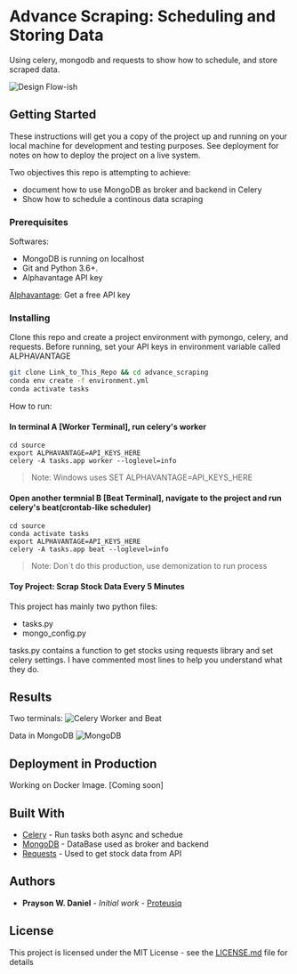 # Advance Scraping: Scheduling and Storing Data

Using celery, mongodb and requests to show how to schedule, and store
scraped data.

![Design Flow-ish]( https://github.com/Proteusiq/advance_scraping/blob/master/images/flow_celery.png)


## Getting Started

These instructions will get you a copy of the project up and running on your local machine for development and testing purposes. See deployment for notes on how to deploy the project on a live system.

Two objectives this repo is attempting to achieve:
* document how to use MongoDB as broker and backend in Celery
* Show how to schedule a continous data scraping

### Prerequisites

Softwares:
   * MongoDB is running on localhost
   * Git and Python 3.6+.
   * Alphavantage API key

[Alphavantage](https://www.alphavantage.co/): Get a free API key


### Installing

Clone this repo and create a project environment with pymongo, celery, and requests.
Before running, set your API keys in environment variable called ALPHAVANTAGE

```bash
git clone Link_to_This_Repo && cd advance_scraping
conda env create -f environment.yml
conda activate tasks
```

How to run:

#### In terminal A [Worker Terminal], run celery's worker

```
cd source
export ALPHAVANTAGE=API_KEYS_HERE
celery -A tasks.app worker --loglevel=info
```

> Note: Windows uses SET ALPHAVANTAGE=API_KEYS_HERE

#### Open another termnial B [Beat Terminal], navigate to the project and run celery's beat(crontab-like scheduler)

```
cd source
conda activate tasks
export ALPHAVANTAGE=API_KEYS_HERE
celery -A tasks.app beat --loglevel=info
```
> Note: Don´t do this production, use demonization to run process

#### Toy Project: Scrap Stock Data Every 5 Minutes

This project has mainly two python files:
- tasks.py
- mongo_config.py

tasks.py contains a function to get stocks using requests library
and set celery settings. I have commented most lines to help you understand
what they do.

## Results
Two terminals:
![Celery Worker and Beat](https://github.com/Proteusiq/advance_scraping/blob/master/images/celery_in_action.png)

Data in MongoDB
![MongoDB](https://github.com/Proteusiq/advance_scraping/blob/master/images/mongo_results.png)

## Deployment in Production

Working on Docker Image. [Coming soon]

## Built With

* [Celery](http://docs.celeryproject.org/en/latest/index.html) - Run tasks both async and schedue
* [MongoDB](https://docs.mongodb.com/manual/) - DataBase used as broker and backend
* [Requests](https://2.python-requests.org/en/master/) - Used to get stock data from API



## Authors

* **Prayson W. Daniel** - *Initial work* - [Proteusiq](https://github.com/Proteusiq)


## License

This project is licensed under the MIT License - see the [LICENSE.md](LICENSE.md) file for details
